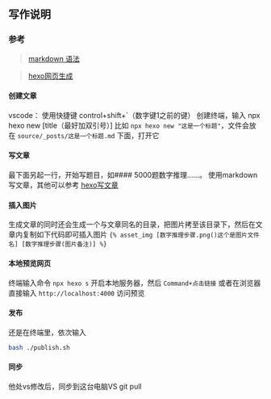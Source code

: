 ## 写作说明

### 参考

> [markdown 语法](https://www.runoob.com/markdown/md-tutorial.html)

> [hexo网页生成](https://hexo.io/zh-cn/docs/)

#### 创建文章

vscode： 使用快捷键 control+shift+\`（数字键1之前的键） 创建终端，输入 npx hexo new [title（最好加双引号）] 比如 `npx hexo new "这是一个标题"`，文件会放在 `source/_posts/这是一个标题.md` 下面，打开它

#### 写文章

最下面另起一行，开始写题目，如#### 5000题数字推理……。
使用markdown写文章，其他可以参考 [hexo写文章](https://hexo.io/zh-cn/docs/writing)

#### 插入图片

生成文章的同时还会生成一个与文章同名的目录，把图片拷至该目录下，然后在文章内复制如下代码即可插入图片 `{% asset_img [数字推理步骤.png()这个是图片文件名] [数字推理步骤(图片备注)] %}`

#### 本地预览网页

终端输入命令 `npx hexo s` 开启本地服务器，然后 `Command+点击链接` 或者在浏览器直接输入 `http://localhost:4000` 访问预览

#### 发布

还是在终端里，依次输入

``` bash
bash ./publish.sh
```

#### 同步
他处vs修改后，同步到这台电脑VS
git pull